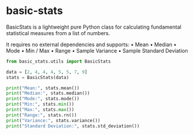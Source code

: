 # basic-stats


BasicStats is a lightweight pure Python class for calculating fundamental statistical measures from a list of numbers.

It requires no external dependencies and supports:
	•	Mean
	•	Median
	•	Mode
	•	Min / Max
	•	Range
	•	Sample Variance
	•	Sample Standard Deviation

```python
from basic_stats.utils import BasicStats

data = [2, 4, 4, 4, 5, 5, 7, 9]
stats = BasicStats(data)

print("Mean:", stats.mean())
print("Median:", stats.median())
print("Mode:", stats.mode())
print("Min:", stats.min())
print("Max:", stats.max())
print("Range:", stats.rn())
print("Variance:", stats.variance())
print("Standard Deviation:", stats.std_deviation())
```
